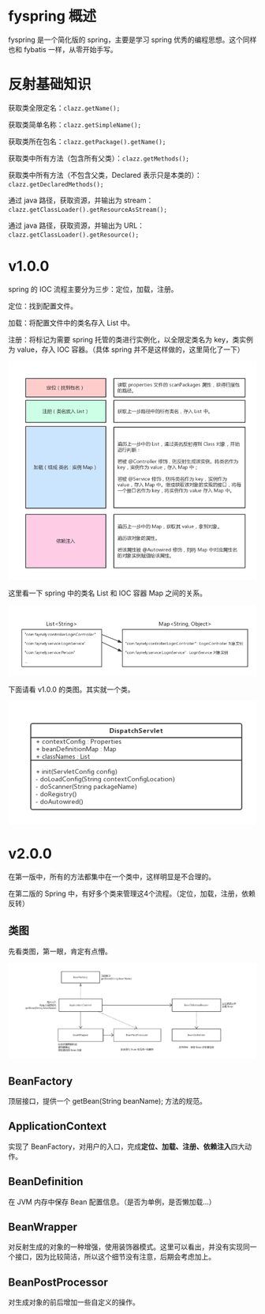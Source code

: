 # fyspring 概述

fyspring 是一个简化版的 spring，主要是学习 spring 优秀的编程思想。这个同样也和 fybatis 一样，从零开始手写。

# 反射基础知识

获取类全限定名：`clazz.getName();`

获取类简单名称：`clazz.getSimpleName();`

获取类所在包名：`clazz.getPackage().getName();`

获取类中所有方法（包含所有父类）：`clazz.getMethods();`

获取类中所有方法（不包含父类，Declared 表示只是本类的）：`clazz.getDeclaredMethods();`

通过 java 路径，获取资源，并输出为 stream：`clazz.getClassLoader().getResourceAsStream();`

通过 java 路径，获取资源，并输出为 URL：`clazz.getClassLoader().getResource();`

# v1.0.0

spring 的 IOC 流程主要分为三步：定位，加载，注册。

定位：找到配置文件。

加载：将配置文件中的类名存入 List 中。

注册：将标记为需要 spring 托管的类进行实例化，以全限定类名为 key，类实例为 value，存入 IOC 容器。（具体 spring 并不是这样做的，这里简化了一下）

![](https://github.com/NickFayne9/git-resource/blob/master/fyspring/customSpring1.png?raw=true)

这里看一下 spring 中的类名 List 和 IOC 容器 Map 之间的关系。

![](https://github.com/NickFayne9/git-resource/blob/master/fyspring/customSpringClassRelation%20.png?raw=true)

下面请看 v1.0.0 的类图。其实就一个类。

![](https://github.com/NickFayne9/git-resource/blob/master/fyspring/customSpringClass.png?raw=true)

# v2.0.0

在第一版中，所有的方法都集中在一个类中，这样明显是不合理的。

在第二版的 Spring 中，有好多个类来管理这4个流程。（定位，加载，注册，依赖反转）

## 类图

先看类图，第一眼，肯定有点懵。

![](https://github.com/NickFayne9/git-resource/blob/master/fyspring/spring2ClassRelation.png?raw=true)

## BeanFactory
   
   顶层接口，提供一个 getBean(String beanName); 方法的规范。
   
## ApplicationContext 
    
   实现了 BeanFactory，对用户的入口，完成**定位、加载、注册、依赖注入**四大动作。
   
## BeanDefinition
    
   在 JVM 内存中保存 Bean 配置信息。（是否为单例，是否懒加载...）

## BeanWrapper

   对反射生成的对象的一种增强，使用装饰器模式。这里可以看出，并没有实现同一个接口，因为比较简洁，所以这个细节没有注意，后期会考虑加上。
   
## BeanPostProcessor

   对生成对象的前后增加一些自定义的操作。